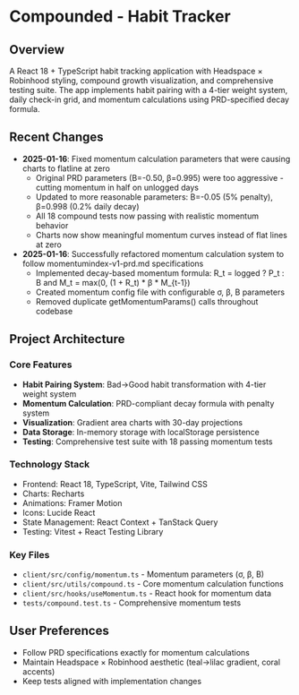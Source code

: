 # Compounded - Habit Tracker

## Overview
A React 18 + TypeScript habit tracking application with Headspace × Robinhood styling, compound growth visualization, and comprehensive testing suite. The app implements habit pairing with a 4-tier weight system, daily check-in grid, and momentum calculations using PRD-specified decay formula.

## Recent Changes
- **2025-01-16**: Fixed momentum calculation parameters that were causing charts to flatline at zero
  - Original PRD parameters (B=-0.50, β=0.995) were too aggressive - cutting momentum in half on unlogged days
  - Updated to more reasonable parameters: B=-0.05 (5% penalty), β=0.998 (0.2% daily decay) 
  - All 18 compound tests now passing with realistic momentum behavior
  - Charts now show meaningful momentum curves instead of flat lines at zero
- **2025-01-16**: Successfully refactored momentum calculation system to follow momentumindex-v1-prd.md specifications
  - Implemented decay-based momentum formula: R_t = logged ? P_t : B and M_t = max(0, (1 + R_t) * β * M_{t-1})
  - Created momentum config file with configurable σ, β, B parameters
  - Removed duplicate getMomentumParams() calls throughout codebase

## Project Architecture

### Core Features
- **Habit Pairing System**: Bad→Good habit transformation with 4-tier weight system
- **Momentum Calculation**: PRD-compliant decay formula with penalty system
- **Visualization**: Gradient area charts with 30-day projections
- **Data Storage**: In-memory storage with localStorage persistence
- **Testing**: Comprehensive test suite with 18 passing momentum tests

### Technology Stack
- Frontend: React 18, TypeScript, Vite, Tailwind CSS
- Charts: Recharts
- Animations: Framer Motion
- Icons: Lucide React
- State Management: React Context + TanStack Query
- Testing: Vitest + React Testing Library

### Key Files
- `client/src/config/momentum.ts` - Momentum parameters (σ, β, B)
- `client/src/utils/compound.ts` - Core momentum calculation functions
- `client/src/hooks/useMomentum.ts` - React hook for momentum data
- `tests/compound.test.ts` - Comprehensive momentum tests

## User Preferences
- Follow PRD specifications exactly for momentum calculations
- Maintain Headspace × Robinhood aesthetic (teal→lilac gradient, coral accents)
- Keep tests aligned with implementation changes